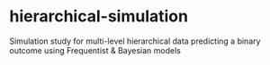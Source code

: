 # hierarchical-simulation
Simulation study for multi-level hierarchical data predicting a binary outcome using Frequentist &amp; Bayesian models 
